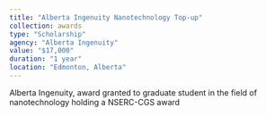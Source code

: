 ```yaml
---
title: "Alberta Ingenuity Nanotechnology Top-up"
collection: awards
type: "Scholarship"
agency: "Alberta Ingenuity"
value: "$17,000"
duration: "1 year"
location: "Edmonton, Alberta"
---
```

Alberta Ingenuity, award granted to graduate student in the field of nanotechnology holding a NSERC-CGS award
